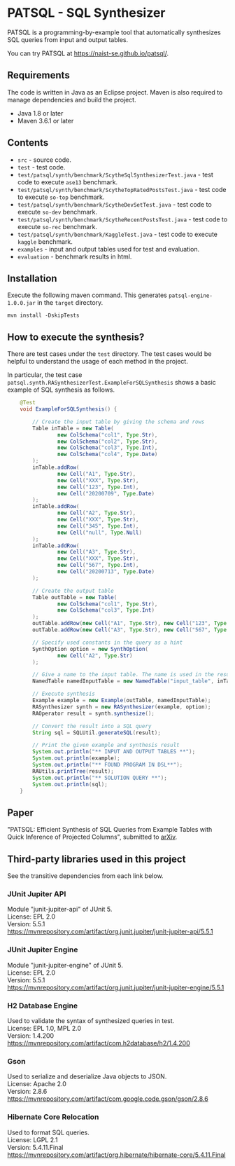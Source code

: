 # PATSQL - SQL Synthesizer
PATSQL is a programming-by-example tool that automatically synthesizes SQL queries from input and output tables.

You can try PATSQL at https://naist-se.github.io/patsql/.

## Requirements
The code is written in Java as an Eclipse project. Maven is also required to manage dependencies and build the project.
- Java 1.8 or later
- Maven 3.6.1 or later

## Contents
- `src`  - source code.
- `test` - test code.
- `test/patsql/synth/benchmark/ScytheSqlSynthesizerTest.java` - test code to execute `ase13` benchmark.
- `test/patsql/synth/benchmark/ScytheTopRatedPostsTest.java` - test code to execute `so-top` benchmark.
- `test/patsql/synth/benchmark/ScytheDevSetTest.java` - test code to execute `so-dev` benchmark.
- `test/patsql/synth/benchmark/ScytheRecentPostsTest.java` - test code to execute `so-rec` benchmark.
- `test/patsql/synth/benchmark/KaggleTest.java` - test code to execute `kaggle` benchmark.
- `examples` - input and output tables used for test and evaluation.
- `evaluation` - benchmark results in html. 

## Installation
Execute the following maven command. This generates `patsql-engine-1.0.0.jar` in the `target` directory. 

```
mvn install -DskipTests
```

## How to execute the synthesis?
There are test cases under the `test` directory. The test cases would be helpful to understand the usage of each method in the project.

In particular, the test case `patsql.synth.RASynthesizerTest.ExampleForSQLSynthesis` shows a basic example of SQL synthesis as follows. 

```java
	@Test
	void ExampleForSQLSynthesis() {

		// Create the input table by giving the schema and rows
		Table inTable = new Table(
				new ColSchema("col1", Type.Str), 
				new ColSchema("col2", Type.Str), 
				new ColSchema("col3", Type.Int), 
				new ColSchema("col4", Type.Date)
		);
		inTable.addRow(
				new Cell("A1", Type.Str), 
				new Cell("XXX", Type.Str), 
				new Cell("123", Type.Int), 
				new Cell("20200709", Type.Date)
		);
		inTable.addRow(
				new Cell("A2", Type.Str), 
				new Cell("XXX", Type.Str), 
				new Cell("345", Type.Int), 
				new Cell("null", Type.Null)
		);
		inTable.addRow(
				new Cell("A3", Type.Str), 
				new Cell("XXX", Type.Str), 
				new Cell("567", Type.Int), 
				new Cell("20200713", Type.Date)
		);

		// Create the output table
		Table outTable = new Table(
				new ColSchema("col1", Type.Str), 
				new ColSchema("col3", Type.Int) 
		);
		outTable.addRow(new Cell("A1", Type.Str), new Cell("123", Type.Int));
		outTable.addRow(new Cell("A3", Type.Str), new Cell("567", Type.Int));

		// Specify used constants in the query as a hint
		SynthOption option = new SynthOption(
				new Cell("A2", Type.Str)
		);

		// Give a name to the input table. The name is used in the resulting query
		NamedTable namedInputTable = new NamedTable("input_table", inTable);

		// Execute synthesis
		Example example = new Example(outTable, namedInputTable);
		RASynthesizer synth = new RASynthesizer(example, option);
		RAOperator result = synth.synthesize();

		// Convert the result into a SQL query
		String sql = SQLUtil.generateSQL(result);

		// Print the given example and synthesis result
		System.out.println("** INPUT AND OUTPUT TABLES **");
		System.out.println(example);
		System.out.println("** FOUND PROGRAM IN DSL**");
		RAUtils.printTree(result);
		System.out.println("** SOLUTION QUERY **");
		System.out.println(sql);
	}
```

## Paper
"PATSQL: Efficient Synthesis of SQL Queries from Example Tables with Quick Inference of Projected Columns", submitted to [arXiv](https://arxiv.org/abs/2010.05807).

## Third-party libraries used in this project
See the transitive dependencies from each link below.  

### JUnit Jupiter API
Module "junit-jupiter-api" of JUnit 5.  
License: EPL 2.0  
Version: 5.5.1  
https://mvnrepository.com/artifact/org.junit.jupiter/junit-jupiter-api/5.5.1  

### JUnit Jupiter Engine
Module "junit-jupiter-engine" of JUnit 5.  
License: EPL 2.0  
Version: 5.5.1  
https://mvnrepository.com/artifact/org.junit.jupiter/junit-jupiter-engine/5.5.1  

### H2 Database Engine
Used to validate the syntax of synthesized queries in test.  
License: EPL 1.0, MPL 2.0  
Version: 1.4.200  
https://mvnrepository.com/artifact/com.h2database/h2/1.4.200  

### Gson
Used to serialize and deserialize Java objects to JSON.  
License: Apache 2.0  
Version: 2.8.6  
https://mvnrepository.com/artifact/com.google.code.gson/gson/2.8.6

### Hibernate Core Relocation
Used to format SQL queries.  
License: LGPL 2.1  
Version: 5.4.11.Final  
https://mvnrepository.com/artifact/org.hibernate/hibernate-core/5.4.11.Final  
